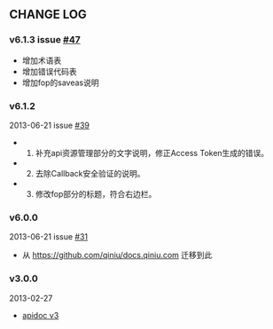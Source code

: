 ## CHANGE LOG

### v6.1.3 issue [#47](https://github.com/qiniu/apidoc/pull/47)

- 增加术语表
- 增加错误代码表
- 增加fop的saveas说明

### v6.1.2

2013-06-21 issue [#39](https://github.com/qiniu/apidoc/pull/39)

- 1. 补充api资源管理部分的文字说明，修正Access Token生成的错误。
- 2. 去除Callback安全验证的说明。
- 3. 修改fop部分的标题，符合右边栏。

### v6.0.0

2013-06-21 issue [#31](https://github.com/qiniu/apidoc/pull/31)

- 从 https://github.com/qiniu/docs.qiniu.com 迁移到此


### v3.0.0

2013-02-27

- [apidoc v3](http://docs.qiniutek.com/v3/api/)

